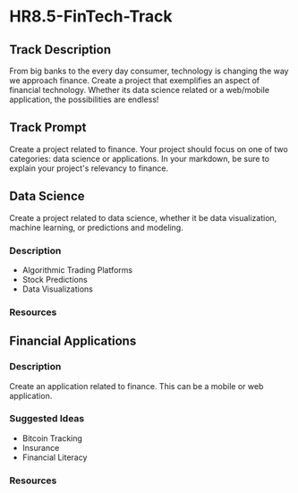 # HR8.5-FinTech-Track

## Track Description 
From big banks to the every day consumer, technology is changing the way we approach finance. Create a project that exemplifies an aspect of financial technology. Whether its data science related or a web/mobile application, the possibilities are endless! 

## Track Prompt 
Create a project related to finance. Your project should focus on one of two categories: data science or applications. In your markdown, be sure to explain your project's relevancy to finance. 

## Data Science 
Create a project related to data science, whether it be data visualization, machine learning, or predictions and modeling.

### Description 
- Algorithmic Trading Platforms
- Stock Predictions
- Data Visualizations

### Resources 


## Financial Applications 

### Description 
Create an application related to finance. This can be a mobile or web application.

### Suggested Ideas 
- Bitcoin Tracking 
- Insurance 
- Financial Literacy 

### Resources 
